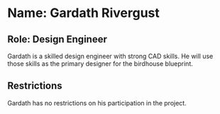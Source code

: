 # Name: Gardath Rivergust

## Role: Design Engineer

Gardath is a skilled design engineer with strong CAD skills. He will use those
skills as the primary designer for the birdhouse blueprint.

## Restrictions

Gardath has no restrictions on his participation in the project.